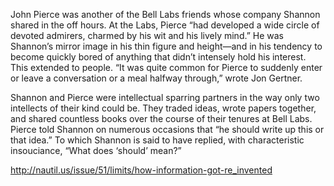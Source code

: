 John Pierce was another of the Bell Labs friends whose company Shannon shared in the off hours. At the Labs, Pierce “had developed a wide circle of devoted admirers, charmed by his wit and his lively mind.” He was Shannon’s mirror image in his thin figure and height—and in his tendency to become quickly bored of anything that didn’t intensely hold his interest. This extended to people. “It was quite common for Pierce to suddenly enter or leave a conversation or a meal halfway through,” wrote Jon Gertner.

Shannon and Pierce were intellectual sparring partners in the way only two intellects of their kind could be. They traded ideas, wrote papers together, and shared countless books over the course of their tenures at Bell Labs. Pierce told Shannon on numerous occasions that “he should write up this or that idea.” To which Shannon is said to have replied, with characteristic insouciance, “What does ‘should’ mean?”

http://nautil.us/issue/51/limits/how-information-got-re_invented

